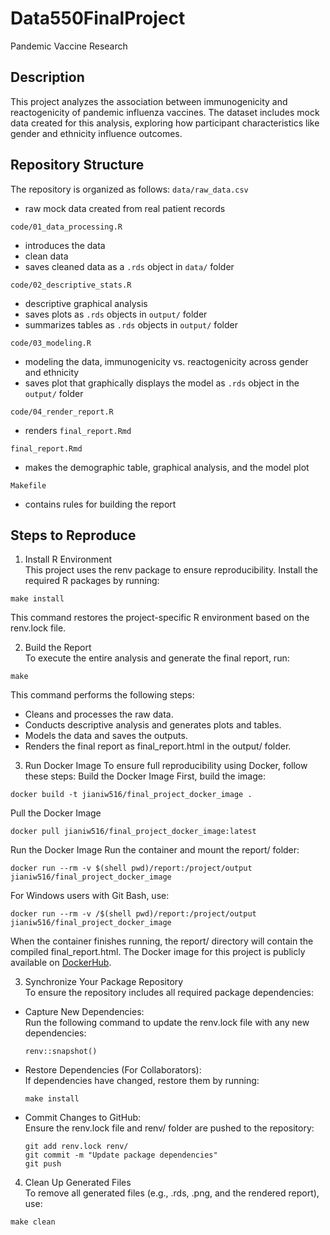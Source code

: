 # Data550FinalProject
Pandemic Vaccine Research

## Description
This project analyzes the association between immunogenicity and reactogenicity of pandemic influenza vaccines. The dataset includes mock data created for this analysis, exploring how participant characteristics like gender and ethnicity influence outcomes.

## Repository Structure
The repository is organized as follows:
`data/raw_data.csv`

  - raw mock data created from real patient records

`code/01_data_processing.R`

  - introduces the data
  - clean data
  - saves cleaned data as a `.rds` object in `data/` folder
  
`code/02_descriptive_stats.R`

  - descriptive graphical analysis
  - saves plots as  `.rds` objects in `output/` folder
  - summarizes tables as  `.rds` objects in `output/` folder
  
`code/03_modeling.R`

  - modeling the data, immunogenicity vs. reactogenicity across gender and ethnicity
  - saves plot that graphically displays the model as `.rds` object in the `output/` folder

`code/04_render_report.R`

  - renders `final_report.Rmd`

`final_report.Rmd`

  - makes the demographic table, graphical analysis, and the model plot

`Makefile`

  - contains rules for building the report
  
## Steps to Reproduce
1. Install R Environment  
This project uses the renv package to ensure reproducibility. Install the required R packages by running:  
```
make install 
```
This command restores the project-specific R environment based on the renv.lock file.

2. Build the Report  
To execute the entire analysis and generate the final report, run:  
```
make
```
This command performs the following steps:  
- Cleans and processes the raw data.  
- Conducts descriptive analysis and generates plots and tables.  
- Models the data and saves the outputs.  
- Renders the final report as final_report.html in the output/ folder.

3. Run Docker Image
To ensure full reproducibility using Docker, follow these steps:
Build the Docker Image
First, build the image:
```
docker build -t jianiw516/final_project_docker_image .
```
Pull the Docker Image
```
docker pull jianiw516/final_project_docker_image:latest
```
Run the Docker Image
Run the container and mount the report/ folder:
```
docker run --rm -v $(shell pwd)/report:/project/output jianiw516/final_project_docker_image
```
For Windows users with Git Bash, use:
```
docker run --rm -v /$(shell pwd)/report:/project/output jianiw516/final_project_docker_image
```
When the container finishes running, the report/ directory will contain the compiled final_report.html.
The Docker image for this project is publicly available on [DockerHub](https://hub.docker.com/r/jianiw516/final_project_docker_image).

3. Synchronize Your Package Repository  
To ensure the repository includes all required package dependencies:  
- Capture New Dependencies:  
  Run the following command to update the renv.lock file with any new dependencies: 
  ```
  renv::snapshot()  
  ```

- Restore Dependencies (For Collaborators):  
  If dependencies have changed, restore them by running:  
  ```
  make install
  ```
  
- Commit Changes to GitHub:  
  Ensure the renv.lock file and renv/ folder are pushed to the repository:  
  ```
  git add renv.lock renv/  
  git commit -m "Update package dependencies"  
  git push  
  ```

4. Clean Up Generated Files  
To remove all generated files (e.g., .rds, .png, and the rendered report), use:  
```
make clean
```